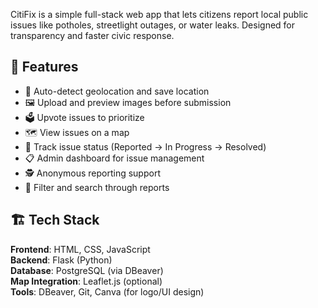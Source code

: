 CitiFix is a simple full-stack web app that lets citizens report local public issues like potholes, streetlight outages, or water leaks. Designed for transparency and faster civic response.

## 📸 Features

- 📍 Auto-detect geolocation and save location
- 🖼️ Upload and preview images before submission
- 🗳️ Upvote issues to prioritize
- 🗺️ View issues on a map
- 🔄 Track issue status (Reported → In Progress → Resolved)
- 📋 Admin dashboard for issue management
- 🕵️ Anonymous reporting support
- 🧭 Filter and search through reports


## 🏗️ Tech Stack

**Frontend**: HTML, CSS, JavaScript  
**Backend**: Flask (Python)  
**Database**: PostgreSQL (via DBeaver)  
**Map Integration**: Leaflet.js (optional)  
**Tools**: DBeaver, Git, Canva (for logo/UI design)

